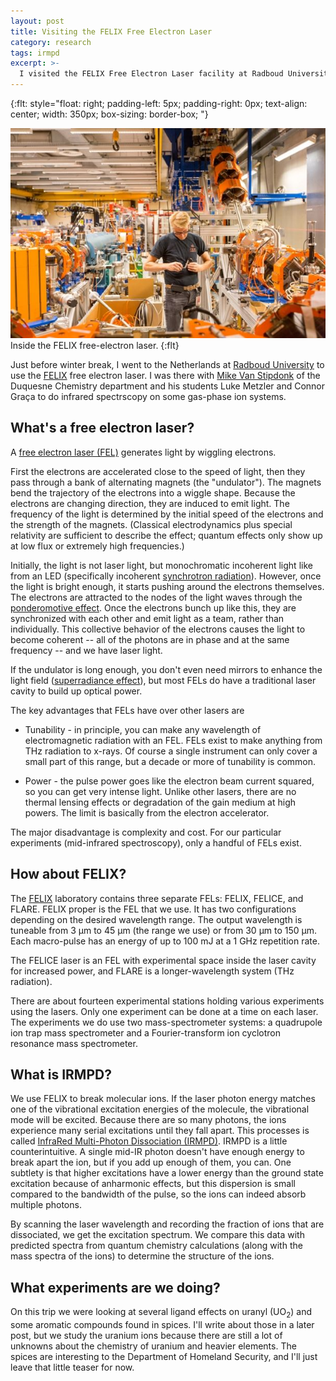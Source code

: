 ```yaml
---
layout: post
title: Visiting the FELIX Free Electron Laser
category: research
tags: irmpd
excerpt: >-
  I visited the FELIX Free Electron Laser facility at Radboud University in Nijmegen, the Netherlands, to do some spectroscopy experiments with Mike Van Stipdonk.
---
```

{:flt: style="float: right;
       padding-left: 5px;
       padding-right: 0px;
       text-align: center;
       width: 350px;
       box-sizing: border-box;
       "}

<!--
What's a free electron laser?
FELIX itself
What is IRMPD?
What experiments are we doing?
-->

![FELIX laser vault](/assets/photos/jb-felix-153751.jpg)<br />
Inside the FELIX free-electron laser.
{:flt}

Just before winter break, I went to the Netherlands at [Radboud University](http://www.ru.nl/english) to use the [FELIX](http://www.ru.nl/felix/) free electron laser.
I was there with [Mike Van Stipdonk](https://www.duq.edu/academics/faculty/michael-van-stipdonk) of the Duquesne Chemistry department and his students Luke Metzler and Connor Graça to do infrared spectrscopy on some gas-phase ion systems.

## What's a free electron laser?
A [free electron laser (FEL)](https://en.wikipedia.org/wiki/Free-electron_laser) generates light by wiggling electrons.

First the electrons are accelerated close to the speed of light, then they pass through a bank of alternating magnets (the "undulator").
The magnets bend the trajectory of the electrons into a wiggle shape.
Because the electrons are changing direction, they are induced to emit light.
The frequency of the light is determined by the initial speed of the electrons and the strength of the magnets.
(Classical electrodynamics plus special relativity are sufficient to describe the effect; quantum effects only show up at low flux or extremely high frequencies.)

Initially, the light is not laser light, but monochromatic incoherent light like from an LED (specifically incoherent [synchrotron radiation](https://en.wikipedia.org/wiki/Synchrotron_radiation)).
However, once the light is bright enough, it starts pushing around the electrons themselves.
The electrons are attracted to the nodes of the light waves through the [ponderomotive effect](https://en.wikipedia.org/wiki/Ponderomotive_force).
Once the electrons bunch up like this, they are synchronized with each other and emit light as a team, rather than individually.
This collective behavior of the electrons causes the light to become coherent -- all of the photons are in phase and at the same frequency -- and we have laser light.

If the undulator is long enough, you don't even need mirrors to enhance the light field ([superradiance effect](https://en.wikipedia.org/wiki/Superradiant_phase_transition)), but most FELs do have a traditional laser cavity to build up optical power.

The key advantages that FELs have over other lasers are

* Tunability - in principle, you can make any wavelength of electromagnetic radiation with an FEL.  FELs exist to make anything from THz radiation to x-rays.  Of course a single instrument can only cover a small part of this range, but a decade or more of tunability is common.

* Power - the pulse power goes like the electron beam current squared, so you can get very intense light.  Unlike other lasers, there are no thermal lensing effects or degradation of the gain medium at high powers.  The limit is basically from the electron accelerator.

The major disadvantage is complexity and cost.
For our particular experiments (mid-infrared spectroscopy), only a handful of FELs exist.

## How about FELIX?

The [FELIX](http://www.ru.nl/felix/) laboratory contains three separate FELs: FELIX, FELICE, and FLARE.
FELIX proper is the FEL that we use.  It has two configurations depending on the desired wavelength range.
The output wavelength is tuneable from 3 µm to 45 µm (the range we use) or from 30 µm to 150 µm.
Each macro-pulse has an energy of up to 100 mJ at a 1 GHz repetition rate.

The FELICE laser is an FEL with experimental space inside the laser cavity for increased power, and FLARE is a longer-wavelength system (THz radiation).

There are about fourteen experimental stations holding various experiments using the lasers.
Only one experiment can be done at a time on each laser.
The experiments we do use two mass-spectrometer systems: a quadrupole ion trap mass spectrometer and a Fourier-transform ion cyclotron resonance mass spectrometer.

## What is IRMPD?

We use FELIX to break molecular ions.
If the laser photon energy matches one of the vibrational excitation energies of the molecule, the vibrational mode will be excited.
Because there are so many photons, the ions experience many serial excitations until they fall apart.
This processes is called [InfraRed Multi-Photon Dissociation (IRMPD)](https://en.wikipedia.org/wiki/Infrared_multiphoton_dissociation).
IRMPD is a little counterintuitive.
A single mid-IR photon doesn't have enough energy to break apart the ion, but if you add up enough of them, you can.
One subtlety is that higher excitations have a lower energy than the ground state excitation because of anharmonic effects,
but this dispersion is small compared to the bandwidth of the pulse, so the ions can indeed absorb multiple photons.

By scanning the laser wavelength and recording the fraction of ions that are dissociated, we get the excitation spectrum.
We compare this data with predicted spectra from quantum chemistry calculations (along with the mass spectra of the ions) to determine the structure of the ions.

## What experiments are we doing?

On this trip we were looking at several ligand effects on uranyl (UO<sub>2</sub>) and some aromatic compounds found in spices.
I'll write about those in a later post, but we study the uranium ions because there are still a lot of unknowns about the chemistry of uranium and heavier elements.
The spices are interesting to the Department of Homeland Security, and I'll just leave that little teaser for now.
